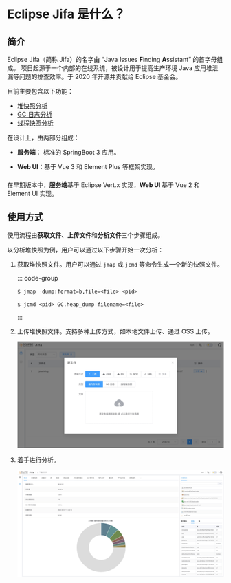 # Eclipse Jifa 是什么？

## 简介

Eclipse Jifa（简称 Jifa）的名字由 “**J**ava **I**ssues **F**inding **A**ssistant” 的首字母组成。
项目起源于一个内部的在线系统，被设计用于提高生产环境 Java 应用堆泄漏等问题的排查效率。于 2020 年开源并贡献给 Eclipse 基金会。

目前主要包含以下功能：

- [堆快照分析](./heap-dump-analysis.md)
- [GC 日志分析](./gc-log-analysis.md)
- [线程快照分析](./thread-dump-analysis.md)

在设计上，由两部分组成：

- **服务端**： 标准的 SpringBoot 3 应用。

- **Web UI**：基于 Vue 3 和 Element Plus 等框架实现。

<div class="info custom-block" style="padding-top: 8px">
在早期版本中，<b>服务端</b>基于 Eclipse Vert.x 实现，<b>Web UI </b>基于 Vue 2 和 Element UI 实现。
</div>

## 使用方式

使用流程由**获取文件**、**上传文件**和**分析文件**三个步骤组成。

以分析堆快照为例，用户可以通过以下步骤开始一次分析：

1. 获取堆快照文件。用户可以通过 `jmap` 或 `jcmd` 等命令生成一个新的快照文件。

   ::: code-group
   ```shell [jmap]
   $ jmap -dump:format=b,file=<file> <pid>
   ```
   ```shell [jcmd]
   $ jcmd <pid> GC.heap_dump filename=<file>
   ```
   :::

2. 上传堆快照文件。支持多种上传方式，如本地文件上传、通过 OSS 上传。

   ![Upload](../image/upload.jpeg)

3. 着手进行分析。

   ![Upload](../image/heap-dump-analysis-overview.jpeg)